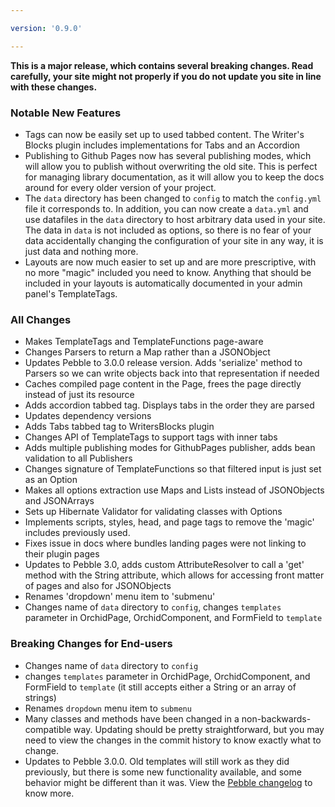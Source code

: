 ```yaml
---

version: '0.9.0'

---
```


**This is a major release, which contains several breaking changes. Read carefully, your site might not properly 
if you do not update you site in line with these changes.**

### Notable New Features

- Tags can now be easily set up to used tabbed content. The Writer's Blocks plugin includes implementations for Tabs and
    an Accordion
- Publishing to Github Pages now has several publishing modes, which will allow you to publish without overwriting the 
    old site. This is perfect for managing library documentation, as it will allow you to keep the docs around for every
    older version of your project.
- The `data` directory has been changed to `config` to match the `config.yml` file it corresponds to. In addition, you
    can now create a `data.yml` and use datafiles in the `data` directory to host arbitrary data used in your site. The
    data in `data` is not included as options, so there is no fear of your data accidentally changing the configuration
    of your site in any way, it is just data and nothing more.
- Layouts are now much easier to set up and are more prescriptive, with no more "magic" included you need to know. 
    Anything that should be included in your layouts is automatically documented in your admin panel's TemplateTags.

### All Changes 

- Makes TemplateTags and TemplateFunctions page-aware
- Changes Parsers to return a Map rather than a JSONObject
- Updates Pebble to 3.0.0 release version. Adds 'serialize' method to Parsers so we can write objects back into that representation if needed
- Caches compiled page content in the Page, frees the page directly instead of just its resource
- Adds accordion tabbed tag. Displays tabs in the order they are parsed
- Updates dependency versions
- Adds Tabs tabbed tag to WritersBlocks plugin
- Changes API of TemplateTags to support tags with inner tabs
- Adds multiple publishing modes for GithubPages publisher, adds bean validation to all Publishers
- Changes signature of TemplateFunctions so that filtered input is just set as an Option
- Makes all options extraction use Maps and Lists instead of JSONObjects and JSONArrays
- Sets up Hibernate Validator for validating classes with Options
- Implements scripts, styles, head, and page tags to remove the 'magic' includes previously used.
- Fixes issue in docs where bundles landing pages were not linking to their plugin pages
- Updates to Pebble 3.0, adds custom AttributeResolver to call a 'get' method with the String attribute, which allows for accessing front matter of pages and also for JSONObjects
- Renames 'dropdown' menu item to 'submenu'
- Changes name of `data` directory to `config`, changes `templates` parameter in OrchidPage, OrchidComponent, and FormField to `template`

### Breaking Changes for End-users

- Changes name of `data` directory to `config`
- changes `templates` parameter in OrchidPage, OrchidComponent, and FormField to `template` (it still accepts either a 
    String or an array of strings)
- Renames `dropdown` menu item to `submenu`
- Many classes and methods have been changed in a non-backwards-compatible way. Updating should be pretty 
    straightforward, but you may need to view the changes in the commit history to know exactly what to change.
- Updates to Pebble 3.0.0. Old templates will still work as they did previously, but there is some new functionality 
    available, and some behavior might be different than it was. View the 
    [Pebble changelog](https://github.com/PebbleTemplates/pebble/releases/tag/v3.0.0) to know more.
